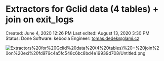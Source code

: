 # Extractors for Gclid data (4 tables) + join on exit_logs

Created: June 4, 2020 12:26 PM
Last edited: August 13, 2020 3:30 PM
Status: Done
Software: keboola
Engineer: tomas.dedek@glami.cz

![Extractors%20for%20Gclid%20data%20(4%20tables)%20+%20join%20on%20exi%20fd976c4a5fc548c6bc8bd4e19939d708/Untitled.png](Extractors%20for%20Gclid%20data%20(4%20tables)%20+%20join%20on%20exi%20fd976c4a5fc548c6bc8bd4e19939d708/Untitled.png)